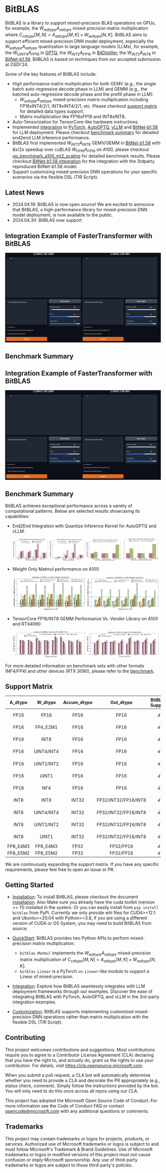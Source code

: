 # BitBLAS

BitBLAS is a library to support mixed-precision BLAS operations on GPUs, for example, the $W_{wdtype}A_{adtype}$ mixed-precision matrix multiplication where $C_{cdtype}[M, N] = A_{adtype}[M, K] \times W_{wdtype}[N, K]$.
BitBLAS aims to support efficient mixed-precision DNN model deployment, especially the $W_{wdtype}A_{adtype}$ quantization in large language models (LLMs), for example, the $W_{UINT4}A_{FP16}$ in [GPTQ](https://arxiv.org/abs/2210.17323), the $W_{INT2}A_{FP16}$ in [BitDistiller](https://arxiv.org/abs/2402.10631), the $W_{INT2}A_{INT8}$ in [BitNet-b1.58](https://arxiv.org/abs/2402.17764). BitBLAS is based on techniques from our accepted submission at OSDI'24.


Some of the key features of BitBLAS include:
  - High performance matrix multiplication for both GEMV (e.g., the single batch auto-regressive decode phase in LLM) and GEMM (e.g., the batched auto-regressive decode phase and the prefill phase in LLM):
    - $W_{wdtype}A_{adtype}$ mixed-precision matrix multiplication including FP16xINT4/2/1, INT8xINT4/2/1, etc. Please checkout [support matrix](#support-matrix) for detailed data types support.
    - Matrix multiplication like FP16xFP16 and INT8xINT8.
  - Auto-Tensorization for TensorCore-like hardware instructions.
  - Implemented [integration](https://github.com/microsoft/BitBLAS/blob/main/integration/) to [PyTorch](https://pytorch.org/), [AutoGPTQ](https://github.com/AutoGPTQ/AutoGPTQ), [vLLM](https://github.com/vllm-project/vllm) and [BitNet-b1.58](https://huggingface.co/1bitLLM/bitnet_b1_58-3B) for LLM deployment. Please checkout [benchmark summary](#benchmark-summary) for detailed end2end LLM inference performance.
  - BitBLAS first implemented $W_{INT2}A_{INT8}$ GEMV/GEMM in [BitNet-b1.58](https://arxiv.org/abs/2402.17764) with 8x/2x speedup over cuBLAS $W_{FP16}A_{FP16}$ on A100, please checkout [op_benchmark_a100_int2_scaling](https://github.com/microsoft/BitBLAS/blob/main/images/figures/op_benchmark_a100_int2_scaling.png) for detailed benchmark results. Please checkout [BitNet-b1.58 integration](https://github.com/microsoft/BitBLAS/blob/main/integration/BitNet) for the integration with the 3rdparty reproduced BitNet-b1.58 model.
  - Support customizing mixed-precision DNN operations for your specific scenarios via the flexible DSL (TIR Script).

## Latest News

- 2024.04.19: BitBLAS is now open source! We are excited to announce that BitBLAS, a high-performance library for mixed-precision DNN model deployment, is now available to the public.
- 2024.04.30: BitBLAS now support 

## Integration Example of FasterTransformer with BitBLAS
![FasterTransformer Integration](images/gif/FasterTransformer.gif)

## Benchmark Summary


## Integration Example of FasterTransformer with BitBLAS
![FasterTransformer Integration](images/gif/FasterTransformer.gif)


## Benchmark Summary

BitBLAS achieves exceptional performance across a variety of computational patterns. Below are selected results showcasing its capabilities:

- End2End Integration with Quantize Inference Kernel for AutoGPTQ and vLLM.

  <div>
    <img src="./images/figures/end2end_llama_13b_auto_gptq.png" alt="AutoGPTQ end2end performance of llama13b on A100" style="width: 24%;" />
    <img src="./images/figures/end2end_llama_70b_auto_gptq.png" alt="AutoGPTQ end2end performance of llama13b on A100" style="width: 24%;" />
    <img src="./images/figures/end2end_llama_13b_vllm.png" alt="vLLM end2end performance of llama13b on A100" style="width: 24%;" />
    <img src="./images/figures/end2end_llama_70B_vllm.png" alt="vLLM end2end performance of llama13b on A100" style="width: 24%;" />
  </div>

- Weight Only Matmul performance on A100

  <div>
    <img src="./images/figures/op_benchmark_a100_wq_gemv_e7.png" alt="gemm weight only performance on A100" style="width: 49%;" />
    <img src="./images/figures/op_benchmark_a100_wq_gemm_e7.png" alt="gemm weight only performance on A100" style="width: 49%;" />
  </div>



- TensorCore FP16/INT8 GEMM Performance Vs. Vendor Library on A100 and RTX4090

  <div>
    <img src="./images/figures/op_benchmark_consistent_gemm_fp16.png" alt="gemm fp16 performance on 4090 and a100" style="width: 49%;" />
    <img src="./images/figures/op_benchmark_consistent_gemm_int8.png" alt="gemm int8 performance on 4090 and a100" style="width: 49%;" />
  </div>

For more detailed information on benchmark sets with other formats (NF4/FP4) and other devices (RTX 3090), please refer to the [benchmark](./benchmark/README.md).

## Support Matrix

| **A_dtype** | **W_dtype** | **Accum_dtype** | **Out_dtype** | **BitBLAS<br>Support** | **Tested<br>Platform** |
|:-----------:|:-----------:|:---------------:|:---------------:|:----------------------:|:----------------------:|
|     FP16    |     FP16    |       FP16      |       FP16      |          **√**         |   V100(SM_70)/A100(SM_80)/A6000(SM_86)/RTX 4090(SM_89) |
|     FP16    |   FP4_E2M1  |       FP16      |       FP16      |          **√**         |   V100(SM_70)/A100(SM_80)/A6000(SM_86)/RTX 4090(SM_89) |
|     FP16    |     INT8    |       FP16      |       FP16      |          **√**         |   V100(SM_70)/A100(SM_80)/A6000(SM_86)/RTX 4090(SM_89) |
|     FP16    |     UINT4/INT4    |       FP16      |       FP16      |          **√**         |   V100(SM_70)/A100(SM_80)/A6000(SM_86)/RTX 4090(SM_89) |
|     FP16    |     UINT2/INT2    |       FP16      |       FP16      |          **√**         |   V100(SM_70)/A100(SM_80)/A6000(SM_86)/RTX 4090(SM_89) |
|     FP16    |     UINT1    |       FP16      |       FP16      |          **√**         |   V100(SM_70)/A100(SM_80)/A6000(SM_86)/RTX 4090(SM_89) |
|     FP16    |     NF4     |       FP16      |       FP16      |          **√**         |   V100(SM_70)/A100(SM_80)/A6000(SM_86)/RTX 4090(SM_89) |
|     INT8    |     INT8    |      INT32      |    FP32/INT32/FP16/INT8   |          **√**         |   V100(SM_70)/A100(SM_80)/A6000(SM_86)/RTX 4090(SM_89) |
|     INT8    |     UINT4/INT4    |      INT32      |    FP32/INT32/FP16/INT8   |          **√**         |   V100(SM_70)/A100(SM_80)/A6000(SM_86)/RTX 4090(SM_89) |
|     INT8    |     UINT2/INT2    |      INT32      |    FP32/INT32/FP16/INT8   |          **√**         |   V100(SM_70)/A100(SM_80)/A6000(SM_86)/RTX 4090(SM_89) |
|     INT8    |     UINT1    |      INT32      |    FP32/INT32/FP16/INT8   |          **√**         |   V100(SM_70)/A100(SM_80)/A6000(SM_86)/RTX 4090(SM_89) |
|   FP8_E4M3  |     FP8_E4M3    |      FP32    |    FP32/FP16   |          **√**         |   RTX 4090(SM_89) |
|     FP8_E5M2    |     FP8_E5M2    |      FP32      |    FP32/FP16   |          **√**         |   RTX 4090(SM_89) |

We are continuously expanding the support matrix. If you have any specific requirements, please feel free to open an issue or PR.

## Getting Started

- [Installation](https://github.com/microsoft/BitBLAS/blob/main/docs/Installation.md):
  To install BitBLAS, please checkout the document [installation](https://github.com/microsoft/BitBLAS/blob/main/docs/Installation.md). Also Make sure you already have the cuda toolkit (version >= 11) installed in the system. Or you can easily install from `pip install bitblas` from PyPi. Currently we only provide whl files for CUDA>=12.1 and Ubuntu>=20.04 with Python>=3.8, if you are using a different version of CUDA or OS System, you may need to build BitBLAS from source.

- [QuickStart](https://github.com/microsoft/BitBLAS/blob/main/docs/QuickStart.md): BitBLAS provides two Python APIs to perform mixed-precision matrix multiplication:
  - ```bitblas.Matmul``` implements the $W_{wdtype}A_{adtype}$ mixed-precision matrix multiplication of $C_{cdtype}[M, N] = A_{adtype}[M, K] \times W_{wdtype}[N, K]$.
  - ```bitblas.Linear``` is a PyTorch ```nn.Linear```-like module to support a Linear of mixed-precision.

- [Integration](https://github.com/microsoft/BitBLAS/tree/main/integration): Explore how BitBLAS seamlessly integrates with LLM deployment frameworks through our examples. Discover the ease of integrating BitBLAS with PyTorch, AutoGPTQ, and vLLM in the 3rd-party integration examples.

- [Customization](https://github.com/microsoft/BitBLAS/blob/main/docs/ExtendOperatorsWithDSL.md): BitBLAS supports implementing customized mixed-precision DNN operations rather than matrix multiplication with the flexible DSL (TIR Script).


## Contributing

This project welcomes contributions and suggestions. Most contributions require you to agree to a Contributor License Agreement (CLA) declaring that you have the right to, and actually do, grant us the rights to use your contribution. For details, visit https://cla.opensource.microsoft.com.

When you submit a pull request, a CLA bot will automatically determine whether you need to provide a CLA and decorate the PR appropriately (e.g., status check, comment). Simply follow the instructions provided by the bot. You will only need to do this once across all repos using our CLA.

This project has adopted the Microsoft Open Source Code of Conduct. For more information see the Code of Conduct FAQ or contact opencode@microsoft.com with any additional questions or comments.

## Trademarks

This project may contain trademarks or logos for projects, products, or services. Authorized use of Microsoft trademarks or logos is subject to and must follow Microsoft's Trademark & Brand Guidelines. Use of Microsoft trademarks or logos in modified versions of this project must not cause confusion or imply Microsoft sponsorship. Any use of third-party trademarks or logos are subject to those third-party's policies.
